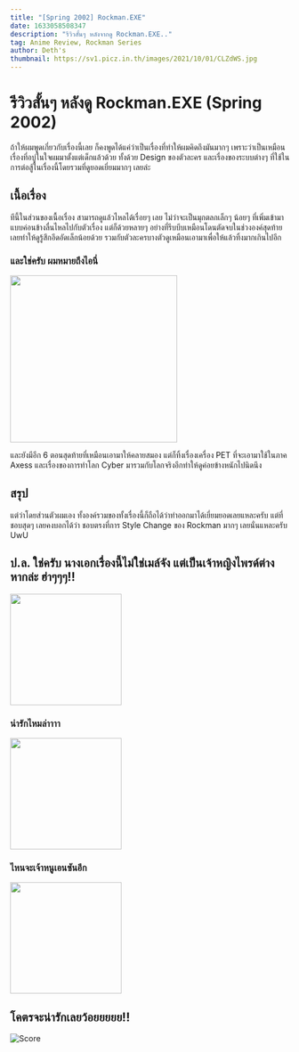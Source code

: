 ```yaml
---
title: "[Spring 2002] Rockman.EXE"
date: 1633058508347
description: "รีวิวสั้นๆ หลังจากดู Rockman.EXE.."
tag: Anime Review, Rockman Series
author: Deth's
thumbnail: https://sv1.picz.in.th/images/2021/10/01/CLZdWS.jpg
---
```


# รีวิวสั้นๆ หลังดู Rockman.EXE (Spring 2002)

ถ้าให้ผมพูดเกี่ยวกับเรื่องนี้เลย ก็คงพูดได้แค่ว่าเป็นเรื่องที่ทำให้ผมคิดถึงมันมากๆ เพราะว่าเป็นเหมือนเรื่องที่อบู่ในใจผมมาตั้งแต่เด็กแล้วด้วย ทั้งด้วย Design ของตัวละคร และเรื่องของระบบต่างๆ ที่ใช้ในการต่อสู้ในเรื่องนี้โดยรวมที่ดูยอดเยี่ยมมากๆ เลยล่ะ
<br />

## เนื้อเรื่อง
ทีนี้ในส่วนของเนื้อเรื่อง สามารถดูแล้วไหลได้เรื่อยๆ เลย ไม่ว่าจะเป็นมุกตลกเล็กๆ น้อยๆ ที่เพิ่มเข้ามาแบบค่อนข้างลื่นไหลไปกับตัวเรื่อง แต่ก็ด้วยหลายๆ อย่างที่รีบบีบเหมือนโดนตัดจบในช่วงองค์สุดท้าย เลยทำให้ดูรู้สึกอึดอัดเล็กน้อยด้วย รวมกับตัวละครบางตัวดูเหมือนเอามาเพื่อให้แล้วทิ้งมากเกินไปอีก

### และใช่ครับ ผมหมายถึงไอนี่
<img src="https://sv1.picz.in.th/images/2021/10/01/CLZIp8.jpg" width="300" />

และยังมีอีก 6 ตอนสุดท้ายที่เหมือนเอามาให้คลายสมอง แต่ก็ทิ้งเรื่องเครื่อง PET ที่จะเอามาใช้ในภาค Axess และเรื่องของการทำโลก Cyber มารวมกับโลกจริงอีกทำให้ดูค่อยข้างหนักไปนิดนึง
<br />

## สรุป
แต่ว่าโดยส่วนตัวผมเอง ทั้งองค์รวมของทั้งเรื่องนี้ก็ถือได้ว่าทำออกมาได้เยี่ยมยอดเลยแหละครับ แต่ที่ชอบสุดๆ เลยคงบอกได้ว่า ชอบตรงที่การ Style Change ของ Rockman มากๆ เลยนั่นแหละครับ UwU
<br />

## ป.ล. ใช่ครับ นางเอกเรื่องนี้ไม่ใช่เมล์จัง แต่เป็นเจ้าหญิงไพรด์ต่างหากล่ะ ฮ่าๆๆๆ!!
<img src="https://sv1.picz.in.th/images/2021/10/01/CL1q8Z.png" width="200" />

### น่ารักไหมล่าาาา
<img src="https://sv1.picz.in.th/images/2021/10/01/CL1QB0.png" width="200" />

### ไหนจะเจ้าหนูเอนซันอีก
<img src="https://sv1.picz.in.th/images/2021/10/01/CLKXMP.jpg" width="200" />

## โคตรจะน่ารักเลยว้อยยยยย!!


![Score](https://img.shields.io/badge/Score-9%2F10-coral?style=for-the-badge)
